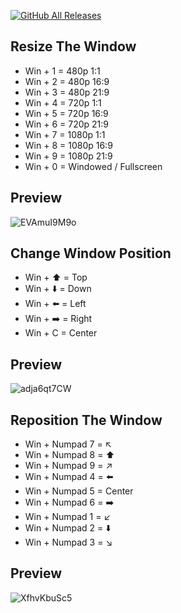 [![GitHub All Releases](https://img.shields.io/github/downloads/afkarxyz/Window-Helper/total?style=for-the-badge)](https://github.com/afkarxyz/Window-Helper/releases)

## Resize The Window

- Win + 1 = 480p 1:1
- Win + 2 = 480p 16:9
- Win + 3 = 480p 21:9
- Win + 4 = 720p 1:1
- Win + 5 = 720p 16:9
- Win + 6 = 720p 21:9
- Win + 7 = 1080p 1:1
- Win + 8 = 1080p 16:9
- Win + 9 = 1080p 21:9
- Win + 0 = Windowed / Fullscreen

## Preview

![EVAmuI9M9o](https://github.com/afkarxyz/Window-Helper/assets/173781715/b78090ab-d4dd-4497-9cb0-5ee10aa1608d)

## Change Window Position

- Win + ⬆️ = Top
- Win + ⬇️ = Down
- Win + ⬅️ = Left
- Win + ➡️ = Right
- Win + C = Center
  
## Preview

![adja6qt7CW](https://github.com/afkarxyz/Window-Helper/assets/173781715/e2869fda-e20a-47e1-a3c7-41ab431590af)

## Reposition The Window

- Win + Numpad 7 = ↖️
- Win + Numpad 8 = ⬆️
- Win + Numpad 9 = ↗️
- Win + Numpad 4 = ⬅️
- Win + Numpad 5 = Center
- Win + Numpad 6 = ➡️
- Win + Numpad 1 = ↙️
- Win + Numpad 2 = ⬇️
- Win + Numpad 3 = ↘️

## Preview

![XfhvKbuSc5](https://github.com/afkarxyz/Window-Helper/assets/173781715/569bc336-97be-4c27-80d1-67e451e1ee8a)
